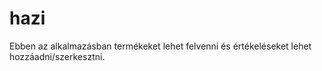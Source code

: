 # hazi
Ebben az alkalmazásban termékeket lehet felvenni és értékeléseket lehet hozzáadni/szerkesztni.
